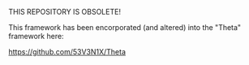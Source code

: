 THIS REPOSITORY IS OBSOLETE!

This framework has been encorporated (and altered) into the "Theta" framework here:

https://github.com/53V3N1X/Theta
